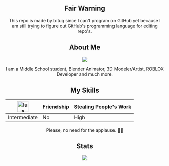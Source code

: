 <div align="center">
  
  ## Fair Warning
  This repo is made by bituq since I can't program on GitHub yet because I am still trying to figure out GitHub's programming language for editing repo's.

<div align="center">
  
  ## About Me
  <a href="https://www.youtube.com/watch?v=dQw4w9WgXcQ" />
    <img src="https://svg-banners.vercel.app/api?type=origin&text1=darrensdemise&text2=💖%22Hearts!%22&width=800&height=200" />
  </a>
</div>
<div align="center">
  
  I am a Middle School student, Blender Animator, 3D Modeler/Artist, ROBLOX Developer and much more.
  ## My Skills
  |<img align="center" title="Lua" alt="lua" width="35px" src="https://upload.wikimedia.org/wikipedia/commons/thumb/c/cf/Lua-Logo.svg/1200px-Lua-Logo.svg.png">|Friendship|Stealing People's Work|
  |--|--|--|
  |Intermediate|No|High|

  Please, no need for the applause. 🙋‍♂️
  ## Stats
  <img src="https://metrics.lecoq.io/darrensdemise?template=classic&base.community=0&base.repositories=0&base.metadata=0&achievements=1&achievements.threshold=C&achievements.secrets=true&achievements.limit=0&config.timezone=Asia%2FJakarta" />
</div>
